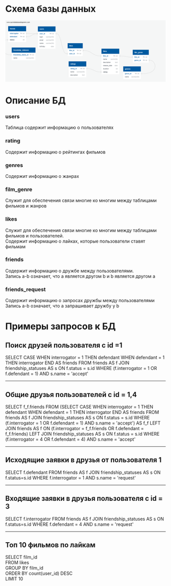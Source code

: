 # Схема базы данных
![Схема базы данных](assets/database_scheme.png)
# Описание БД
### users
Таблица содержит информацию о пользователях
### rating
Содержит информацию о рейтингах фильмов
### genres 
Содержит информацию о жанрах
### film_genre
Служит для обеспечения связи многие ко многим между таблицами фильмов и жанров
### likes
Служит для обеспечения связи многие ко многим между таблицами фильмов и пользователей.  
Содержит информацию о лайках, которые пользователи ставят фильмам
### friends
Содержит информацию о дружбе между пользователями.  
Запись a-b означает, что a является другом b и b является другом a
### friends_request 
Содержит информацию о запросах дружбы между пользователями
Запись a-b означает, что a запрашивает дружбу у b

# Примеры запросов к БД
## Поиск друзей пользователя с id =1  
SELECT
CASE WHEN interrogator = 1 THEN defendant
WHEN defendant = 1 THEN interrogator
END AS friends
FROM friends AS f
JOIN friendship_statuses AS s ON f.status = s.id
WHERE (f.interrogator = 1 OR f.defendant = 1) AND s.name = 'accept'

---
## Общие друзья пользователей с id = 1,4   
SELECT
f_f.friends
FROM (SELECT
CASE WHEN interrogator = 1 THEN defendant
WHEN defendant = 1 THEN interrogator
END AS friends
FROM friends AS f
JOIN friendship_statuses AS s ON f.status = s.id
WHERE (f.interrogator = 1 OR f.defendant = 1) AND s.name = 'accept') AS f_f
LEFT JOIN friends AS f ON (f.interrogator = f_f.friends OR f.defendant = f_f.friends)
LEFT JOIN friendship_statuses AS s ON f.status = s.id
WHERE (f.interrogator = 4 OR f.defendant = 4)  AND s.name = 'accept'

---
## Исходящие заявки в друзья от пользователя 1  
SELECT f.defendant
FROM friends AS f
JOIN friendship_statuses AS s ON f.status=s.id
WHERE f.interrogator = 1 AND s.name = 'request'

---
## Входящие заявки в друзья пользователя с id = 3  
SELECT f.interrogator
FROM friends AS f
JOIN friendship_statuses AS s ON f.status=s.id
WHERE f.defendant = 4 AND s.name = 'request'

---
## Топ 10 фильмов по лайкам  
SELECT film_id  
FROM likes  
GROUP BY film_id  
ORDER BY count(user_id) DESC  
LIMIT 10 